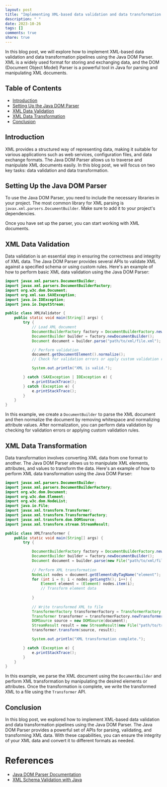```yaml
---
layout: post
title: "Implementing XML-based data validation and data transformation pipelines using Java DOM Parser"
description: " "
date: 2023-10-26
tags: []
comments: true
share: true
---
```


In this blog post, we will explore how to implement XML-based data validation and data transformation pipelines using the Java DOM Parser. XML is a widely used format for storing and exchanging data, and the DOM (Document Object Model) Parser is a powerful tool in Java for parsing and manipulating XML documents.

## Table of Contents
- [Introduction](#introduction)
- [Setting Up the Java DOM Parser](#setting-up-the-java-dom-parser)
- [XML Data Validation](#xml-data-validation)
- [XML Data Transformation](#xml-data-transformation)
- [Conclusion](#conclusion)

## Introduction

XML provides a structured way of representing data, making it suitable for various applications such as web services, configuration files, and data exchange formats. The Java DOM Parser allows us to traverse and manipulate XML documents easily. In this blog post, we will focus on two key tasks: data validation and data transformation.

## Setting Up the Java DOM Parser

To use the Java DOM Parser, you need to include the necessary libraries in your project. The most common library for XML parsing is `javax.xml.parsers.DocumentBuilder`. Make sure to add it to your project's dependencies.

Once you have set up the parser, you can start working with XML documents.

## XML Data Validation

Data validation is an essential step in ensuring the correctness and integrity of XML data. The Java DOM Parser provides several APIs to validate XML against a specified schema or using custom rules. Here's an example of how to perform basic XML data validation using the Java DOM Parser:

```java
import javax.xml.parsers.DocumentBuilder;
import javax.xml.parsers.DocumentBuilderFactory;
import org.w3c.dom.Document;
import org.xml.sax.SAXException;
import java.io.IOException;
import java.io.InputStream;

public class XMLValidator {
    public static void main(String[] args) {
        try {
            // Load XML document
            DocumentBuilderFactory factory = DocumentBuilderFactory.newInstance();
            DocumentBuilder builder = factory.newDocumentBuilder();
            Document document = builder.parse("path/to/xml/file.xml");

            // Perform validation
            document.getDocumentElement().normalize();
            // Check for validation errors or apply custom validation rules

            System.out.println("XML is valid.");

        } catch (SAXException | IOException e) {
            e.printStackTrace();
        } catch (Exception e) {
            e.printStackTrace();
        }
    }
}
```

In this example, we create a `DocumentBuilder` to parse the XML document and then normalize the document by removing whitespace and normalizing attribute values. After normalization, you can perform data validation by checking for validation errors or applying custom validation rules.

## XML Data Transformation

Data transformation involves converting XML data from one format to another. The Java DOM Parser allows us to manipulate XML elements, attributes, and values to transform the data. Here's an example of how to perform XML data transformation using the Java DOM Parser:

```java
import javax.xml.parsers.DocumentBuilder;
import javax.xml.parsers.DocumentBuilderFactory;
import org.w3c.dom.Document;
import org.w3c.dom.Element;
import org.w3c.dom.NodeList;
import java.io.File;
import javax.xml.transform.Transformer;
import javax.xml.transform.TransformerFactory;
import javax.xml.transform.dom.DOMSource;
import javax.xml.transform.stream.StreamResult;

public class XMLTransformer {
    public static void main(String[] args) {
        try {

            DocumentBuilderFactory factory = DocumentBuilderFactory.newInstance();
            DocumentBuilder builder = factory.newDocumentBuilder();
            Document document = builder.parse(new File("path/to/xml/file.xml"));
            
            // Perform XML transformation
            NodeList nodes = document.getElementsByTagName("element");
            for (int i = 0; i < nodes.getLength(); i++) {
                Element element = (Element) nodes.item(i);
                // Transform element data
                
            }
            
            // Write transformed XML to file
            TransformerFactory transformerFactory = TransformerFactory.newInstance();
            Transformer transformer = transformerFactory.newTransformer();
            DOMSource source = new DOMSource(document);
            StreamResult result = new StreamResult(new File("path/to/transformed/xml/file.xml"));
            transformer.transform(source, result);

            System.out.println("XML transformation complete.");

        } catch (Exception e) {
            e.printStackTrace();
        }
    }
}
```

In this example, we parse the XML document using the `DocumentBuilder` and perform XML transformation by manipulating the desired elements or attributes. Once the transformation is complete, we write the transformed XML to a file using the `Transformer` API.

## Conclusion

In this blog post, we explored how to implement XML-based data validation and data transformation pipelines using the Java DOM Parser. The Java DOM Parser provides a powerful set of APIs for parsing, validating, and transforming XML data. With these capabilities, you can ensure the integrity of your XML data and convert it to different formats as needed.

# References
- [Java DOM Parser Documentation](https://docs.oracle.com/javase/8/docs/api/index.html) 
- [XML Schema Validation with Java](https://www.baeldung.com/java-validate-xml-xsd-schema)